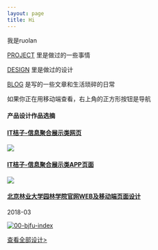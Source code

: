 ```yaml
---
layout: page
title: Hi
---
```

我是ruolan

[PROJECT](https://ruolan.github.io/project/) 里是做过的一些事情

[DESIGN](https://ruolan.github.io/design/) 里是做过的设计

[BLOG](https://ruolan.github.io/blog/) 是写的一些文章和生活琐碎的日常

如果你正在用移动端查看，右上角的正方形按钮是导航



#### 产品设计作品选摘

>
#### [IT桔子-信息聚合展示类网页](https://ruolan.github.io/design/2015/11/10/itjuzi-website-design.html)

[![](https://i.imgur.com/lK0rZxc.jpg)](https://ruolan.github.io/design/2015/11/10/itjuzi-website-design.html)

>
#### [IT桔子-信息聚合展示类APP页面](https://ruolan.github.io/design/2017/09/10/itjuzi-app-design.html/)

[![](https://i.imgur.com/E00NQWS.jpg)](https://ruolan.github.io/design/2017/09/10/itjuzi-app-design.html/)
>
#### [北京林业大学园林学院官网WEB及移动端页面设计](https://ruolan.github.io/design/2018/03/26/beijing-forestry-university-la-school-website-design.hmtl/)
2018-03

[![00-bjfu-index](https://i.imgur.com/s7StYqk.jpg)](https://ruolan.github.io/design/2018/03/26/beijing-forestry-university-la-school-website-design.hmtl/)


[查看全部设计>](https://ruolan.github.io/design/)
